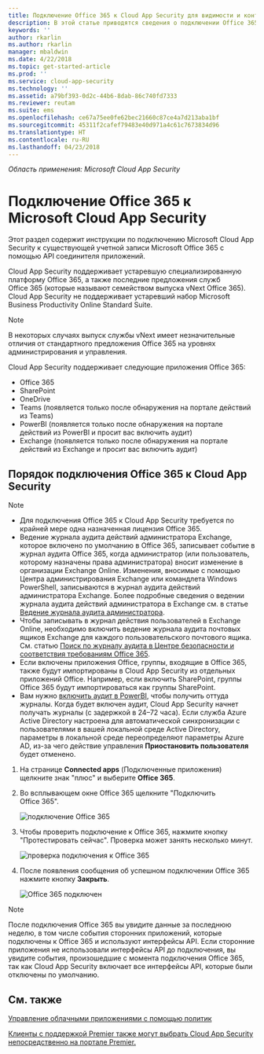 ```yaml
---
title: Подключение Office 365 к Cloud App Security для видимости и контроля использования | Документы Майкрософт
description: В этой статье приводятся сведения о подключении Office 365 к Cloud App Security с помощью соединителя API.
keywords: ''
author: rkarlin
ms.author: rkarlin
manager: mbaldwin
ms.date: 4/22/2018
ms.topic: get-started-article
ms.prod: ''
ms.service: cloud-app-security
ms.technology: ''
ms.assetid: a79bf393-0d2c-44b6-8dab-86c740fd7333
ms.reviewer: reutam
ms.suite: ems
ms.openlocfilehash: ce67a75ee0fe62bec21660c87ce4a7d213aba1bf
ms.sourcegitcommit: 45311f2cafef79483e40d971a4c61c7673834d96
ms.translationtype: HT
ms.contentlocale: ru-RU
ms.lasthandoff: 04/23/2018
---
```

*Область применения: Microsoft Cloud App Security*



# <a name="connect-office-365-to-microsoft-cloud-app-security"></a>Подключение Office 365 к Microsoft Cloud App Security
Этот раздел содержит инструкции по подключению Microsoft Cloud App Security к существующей учетной записи Microsoft Office 365 с помощью API соединителя приложений.  
  
Cloud App Security поддерживает устаревшую специализированную платформу Office 365, а также последние предложения служб Office 365 (которые называют семейством выпуска vNext Office 365).  Cloud App Security не поддерживает устаревший набор Microsoft Business Productivity Online Standard Suite. 

> [!NOTE]
> В некоторых случаях выпуск службы vNext имеет незначительные отличия от стандартного предложения Office 365 на уровнях администрирования и управления.

Cloud App Security поддерживает следующие приложения Office 365:

- Office 365
- SharePoint
- OneDrive
- Teams (появляется только после обнаружения на портале действий из Teams)
- PowerBI (появляется только после обнаружения на портале действий из PowerBI и просит вас включить аудит)
- Exchange (появляется только после обнаружения на портале действий из Exchange и просит вас включить аудит)

 
## <a name="how-to-connect-office-365-to-cloud-app-security"></a>Порядок подключения Office 365 к Cloud App Security  
  
> [!NOTE]
>- Для подключения Office 365 к Cloud App Security требуется по крайней мере одна назначенная лицензия Office 365.
>-  Ведение журнала аудита действий администратора Exchange, которое включено по умолчанию в Office 365, записывает событие в журнал аудита Office 365, когда администратор (или пользователь, которому назначены права администратора) вносит изменение в организации Exchange Online. Изменения, вносимые с помощью Центра администрирования Exchange или командлета Windows PowerShell, записываются в журнал аудита действий администратора Exchange. Более подробные сведения о ведении журнала аудита действий администратора в Exchange см. в статье [Ведение журнала аудита администратора](http://go.microsoft.com/fwlink/p/?LinkID=619225).
>- Чтобы записывать в журнал действия пользователей в Exchange Online, необходимо включить ведение журнала аудита почтовых ящиков Exchange для каждого пользовательского почтового ящика. См. статью [Поиск по журналу аудита в Центре безопасности и соответствия требованиям Office 365](https://support.office.com/article/Search-the-audit-log-in-the-Office-365-Security-Compliance-Center-0d4d0f35-390b-4518-800e-0c7ec95e946c).
>- Если включены приложения Office, группы, входящие в Office 365, также будут импортированы в Cloud App Security из отдельных приложений Office. Например, если включить SharePoint, группы Office 365 будут импортироваться как группы SharePoint.
>- Вам нужно [включить аудит в PowerBI](https://powerbi.microsoft.com/documentation/powerbi-admin-auditing/), чтобы получить оттуда журналы. Когда будет включен аудит, Cloud App Security начнет получать журналы (с задержкой в 24–72 часа).
> Если служба Azure Active Directory настроена для автоматической синхронизации с пользователями в вашей локальной среде Active Directory, параметры в локальной среде переопределяют параметры Azure AD, из-за чего действие управления **Приостановить пользователя** будет отменено. 
 
1.  На странице **Connected apps** (Подключенные приложения) щелкните знак "плюс" и выберите **Office 365**.  

2.  Во всплывающем окне Office 365 щелкните "Подключить Office 365".

      ![подключение Office 365](./media/connect-0365.png) 
 
3.  Чтобы проверить подключение к Office 365, нажмите кнопку "Протестировать сейчас". Проверка может занять несколько минут.
  
    ![проверка подключения к Office 365](./media/o365-test-connection.png) 
 
4.   После появления сообщения об успешном подключении Office 365 нажмите кнопку **Закрыть**.
  
     ![Office 365 подключен](./media/o365-connected.png) 

> [!NOTE] 
> После подключения Office 365 вы увидите данные за последнюю неделю, в том числе события сторонних приложений, которые подключены к Office 365 и используют интерфейсы API. Если сторонние приложения не использовали интерфейсы API до подключения, вы увидите события, произошедшие с момента подключения Office 365, так как Cloud App Security включает все интерфейсы API, которые были отключены по умолчанию.

## <a name="see-also"></a>См. также  
[Управление облачными приложениями с помощью политик](control-cloud-apps-with-policies.md)   

[Клиенты с поддержкой Premier также могут выбрать Cloud App Security непосредственно на портале Premier.](https://premier.microsoft.com/)  
  
  